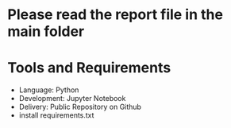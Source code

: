 # Please read the report file in the main folder
# Tools and Requirements
- Language: Python
- Development: Jupyter Notebook
- Delivery: Public Repository on Github
- install requirements.txt
